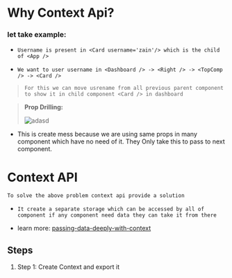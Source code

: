 # Why Context Api?

### let take example:
- `Username is present in <Card username='zain'/> which is the child of <App />`

- `We want to user username in <Dashboard /> -> <Right /> -> <TopComp /> -> <Card />`

> `For this we can move usrename from all previous parent component to show it in child component <Card /> in dashboard`

>**Prop Drilling:** 
>
>![adasd](https://react.dev/_next/image?url=%2Fimages%2Fdocs%2Fdiagrams%2Fpassing_data_prop_drilling.dark.png&w=1920&q=75)

- This is create mess because we are using same props in many component which have no need of it. They Only take this to pass to next component.

# Context API

`To solve the above problem context api provide a solution`

- `It create a separate storage which can be accessed by all of component if any component need data they can take it from there`

- learn more: [passing-data-deeply-with-context]( https://react.dev/learn/passing-data-deeply-with-context)


## Steps
1. Step 1: Create Context and export it